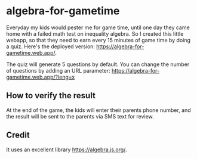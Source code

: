 # algebra-for-gametime

Everyday my kids would pester me for game time, until one day they came home with a failed math test on inequality algebra. So I created this little webapp, so that they need to earn every 15 minutes of game time by doing a quiz. Here's the deployed version: https://algebra-for-gametime.web.app/.

The quiz will generate 5 questions by default. You can change the number of questions by adding an URL parameter: https://algebra-for-gametime.web.app/?leng=x

## How to verify the result

At the end of the game, the kids will enter their parents phone number, and the result will be sent to the parents via SMS text for review.

## Credit

It uses an excellent library https://algebra.js.org/.
